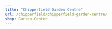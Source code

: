 ```yaml
---
title: "Chipperfield Garden Centre"
url: /chipperfield/chipperfield-garden-centre/
shop: Garten-Center
---
```

